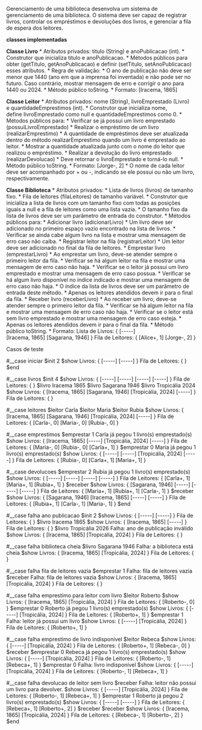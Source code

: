 Gerenciamento de uma biblioteca
desenvolva um sistema de gerenciamento de uma biblioteca. O sistema deve ser capaz de registrar livros, controlar os empréstimos e devoluções dos livros, e gerenciar a fila de espera dos leitores.

**classes implementadas**

**Classe Livro**
    * Atributos privados: titulo (String) e anoPublicacao (int).
    * Construtor que inicializa titulo e anoPublicacao.
    * Métodos públicos para obter (getTitulo, getAnoPublicacao) e definir (setTitulo, setAnoPublicacao) esses atributos.
        * Regra de validação:
            * O ano de publicação não deve ser menor que 1440 (ano em que a imprensa foi inventada) e não pode ser no futuro. Caso contrário, mostrar mensagem de erro e corrigir o ano para 1440 ou 2024.
    * Método público toString.
        * Formato: [Iracema, 1865]

**Classe Leitor**
    * Atributos privados: nome (String), livroEmprestado (Livro) e quantidadeEmprestimos (int).
    * Construtor que inicializa nome, define livroEmprestado como null e quantidadeEmprestimos como 0.
    * Métodos públicos para:
        * Verificar se já possui um livro emprestado (possuiLivroEmprestado)
        * Realizar o empréstimo de um livro (realizarEmprestimo)
            * A quantidade de empréstimos deve ser atualizada dentro do método realizarEmprestimo quando um livro é emprestado ao leitor.
            * Mostrar a quantidade atualizada junto com o nome do leitor que realizou o empréstimo.
        * Realizar a devolução do livro emprestado (realizarDevolucao)
            * Deve retornar o livroEmprestado e torná-lo null.
    * Método público toString.
        * Formato: [Jorge-, 2]
        * O nome de cada leitor deve ser acompanhado por + ou -, indicando se ele possui ou não um livro, respectivamente.

**Classe Biblioteca**
    * Atributos privados:
        * Lista de livros (livros) de tamanho fixo.
        * Fila de leitores (filaLeitores) de tamanho variável.
    * Construtor que inicializa a lista de livros com um tamanho fixo com todas as posições iguais a null e a fila de leitores como uma lista vazia.
        * O tamanho fixo da lista de livros deve ser um parâmetro de entrada do construtor.
    * Métodos públicos para:
        * Adicionar livro (adicionarLivro)
            * Um livro deve ser adicionado no primeiro espaço vazio encontrado na lista de livros.
            * Verificar se ainda cabe algum livro na lista e mostrar uma mensagem de erro caso não caiba.
        * Registrar leitor na fila (registrarLeitor)
            * Um leitor deve ser adicionado no final da fila de leitores.
        * Emprestar livro (emprestarLivro)
            * Ao emprestar um livro, deve-se atender sempre o primeiro leitor da fila.
            * Verificar se há algum leitor na fila e mostrar uma mensagem de erro caso não haja.
            * Verificar se o leitor já possui um livro emprestado e mostrar uma mensagem de erro caso possua.
            * Verificar se há algum livro disponível no índice indicado e mostrar uma mensagem de erro caso não haja.
                * O índice da lista de livros deve ser um parâmetro de entrada deste método.
            * Apenas os leitores atendidos devem ir para o final da fila.
        * Receber livro (receberLivro)
            * Ao receber um livro, deve-se atender sempre o primeiro leitor da fila.
            * Verificar se há algum leitor na fila e mostrar uma mensagem de erro caso não haja.
            * Verificar se o leitor está sem livro emprestado e mostrar uma mensagem de erro caso esteja.
            * Apenas os leitores atendidos devem ir para o final da fila.
    * Método público toString.
        * Formato: Lista de Livros: { [-----] [Iracema, 1865] [Sagarana, 1946] } Fila de Leitores: { [Alice+, 1] [Jorge-, 2] }



  Casos de teste

#__case iniciar
$init 2
$show
Livros: { [-----] [-----] }
Fila de Leitores: { }
$end


#__case livros
$init 4
$show
Livros: { [-----] [-----] [-----] [-----] }
Fila de Leitores: { }
$livro Iracema 1865
$livro Sagarana 1946
$livro Tropicália 2024
$show
Livros: { [Iracema, 1865] [Sagarana, 1946] [Tropicália, 2024] [-----] }
Fila de Leitores: { }

#__case leitores
$leitor Carla
$leitor Maria
$leitor Rubia
$show
Livros: { [Iracema, 1865] [Sagarana, 1946] [Tropicália, 2024] [-----] }
Fila de Leitores: { [Carla-, 0] [Maria-, 0] [Rubia-, 0] }

#__case emprestimos
$emprestar 1
Carla já pegou 1 livro(s) emprestado(s)
$show
Livros: { [Iracema, 1865] [-----] [Tropicália, 2024] [-----] }
Fila de Leitores: { [Maria-, 0] [Rubia-, 0] [Carla+, 1] }
$emprestar 0
Maria já pegou 1 livro(s) emprestado(s)
$show
Livros: { [-----] [-----] [Tropicália, 2024] [-----] }
Fila de Leitores: { [Rubia-, 0] [Carla+, 1] [Maria+, 1] }

#__case devolucoes
$emprestar 2
Rubia já pegou 1 livro(s) emprestado(s)
$show
Livros: { [-----] [-----] [-----] [-----] }
Fila de Leitores: { [Carla+, 1] [Maria+, 1] [Rubia+, 1] }
$receber
$show
Livros: { [Sagarana, 1946] [-----] [-----] [-----] }
Fila de Leitores: { [Maria+, 1] [Rubia+, 1] [Carla-, 1] }
$receber
$show
Livros: { [Sagarana, 1946] [Iracema, 1865] [-----] [-----] }
Fila de Leitores: { [Rubia+, 1] [Carla-, 1] [Maria-, 1] }
$end





#__case falha ano publicacao
$init 2
$show
Livros: { [-----] [-----] }
Fila de Leitores: { }
$livro Iracema 1865
$show
Livros: { [Iracema, 1865] [-----] }
Fila de Leitores: { }
$livro Tropicália 2026
Falha: ano de publicação inválido
$show
Livros: { [Iracema, 1865] [Tropicália, 2024] }
Fila de Leitores: { }

#__case falha biblioteca cheia
$livro Sagarana 1946
Falha: a biblioteca está cheia
$show
Livros: { [Iracema, 1865] [Tropicália, 2024] }
Fila de Leitores: { }

#__case falha fila de leitores vazia
$emprestar 1
Falha: fila de leitores vazia
$receber
Falha: fila de leitores vazia
$show
Livros: { [Iracema, 1865] [Tropicália, 2024] }
Fila de Leitores: { }

#__case falha emprestimo para leitor com livro
$leitor Roberto
$show
Livros: { [Iracema, 1865] [Tropicália, 2024] }
Fila de Leitores: { [Roberto-, 0] }
$emprestar 0
Roberto já pegou 1 livro(s) emprestado(s)
$show
Livros: { [-----] [Tropicália, 2024] }
Fila de Leitores: { [Roberto+, 1] }
$emprestar 1
Falha: leitor já possui um livro
$show
Livros: { [-----] [Tropicália, 2024] }
Fila de Leitores: { [Roberto+, 1] }

#__case falha emprestimo de livro indisponivel
$leitor Rebeca
$show
Livros: { [-----] [Tropicália, 2024] }
Fila de Leitores: { [Roberto+, 1] [Rebeca-, 0] }
$receber
$emprestar 0
Rebeca já pegou 1 livro(s) emprestado(s)
$show
Livros: { [-----] [Tropicália, 2024] }
Fila de Leitores: { [Roberto-, 1] [Rebeca+, 1] }
$emprestar 0
Falha: livro indisponível
$show
Livros: { [-----] [Tropicália, 2024] }
Fila de Leitores: { [Roberto-, 1] [Rebeca+, 1] }

#__case falha devolucao de leitor sem livro
$receber
Falha: leitor não possui um livro para devolver.
$show
Livros: { [-----] [Tropicália, 2024] }
Fila de Leitores: { [Roberto-, 1] [Rebeca+, 1] }
$emprestar 1
Roberto já pegou 2 livro(s) emprestado(s)
$show
Livros: { [-----] [-----] }
Fila de Leitores: { [Rebeca+, 1] [Roberto+, 2] }
$receber
$receber
$show
Livros: { [Iracema, 1865] [Tropicália, 2024] }
Fila de Leitores: { [Rebeca-, 1] [Roberto-, 2] }
$end

